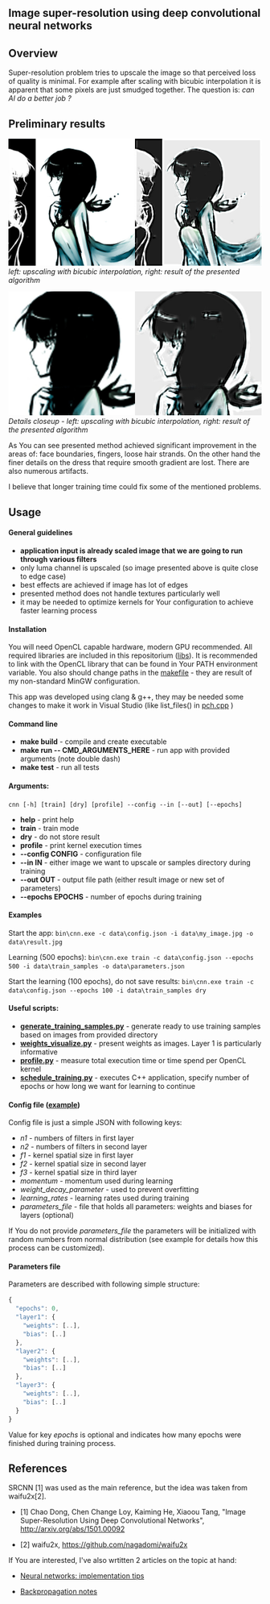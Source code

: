 ## Image super-resolution using deep convolutional neural networks 

## Overview

Super-resolution problem tries to upscale the image so that perceived loss of quality is minimal. For example after scaling with bicubic interpolation it is apparent that some pixels are just smudged together. The question is: *can AI do a better job ?*


## Preliminary results

![Preliminary result](images/compare.jpg)
*left: upscaling with bicubic interpolation, right: result of the presented algorithm*


![Details](images/details.jpg)
*Details closeup - left: upscaling with bicubic interpolation, right: result of the presented algorithm*


As You can see presented method achieved significant improvement in the areas of: face boundaries, fingers, loose hair strands. On the other hand the finer details on the dress that require smooth gradient are lost. There are also numerous artifacts.

I believe that longer training time could fix some of the mentioned problems.


## Usage


#### General guidelines

* **application input is already scaled image that we are going to run through various filters**
* only luma channel is upscaled (so image presented above is quite close to edge case)
* best effects are achieved if image has lot of edges
* presented method does not handle textures particularly well
* it may be needed to optimize kernels for Your configuration to achieve faster learning process


#### Installation

You will need OpenCL capable hardware, modern GPU recommended. All required libraries are included in this repositorium ([libs](/libs)). It is recommended to link with the OpenCL library that can be found in Your PATH environment variable. You also should change paths in the [makefile](makefile) - they are result of my non-standard MinGW configuration.

This app was developed using clang & g++, they may be needed some changes to make it work in Visual Studio (like list_files() in [pch.cpp](src/pch.cpp) )

#### Command line

* **make build** - compile and create executable
* **make run -- CMD_ARGUMENTS_HERE** - run app with provided arguments (note double dash)
* **make test** - run all tests

#### Arguments:

`cnn [-h] [train] [dry] [profile] --config --in [--out] [--epochs]`

* **help** - print help
* **train** - train mode
* **dry** - do not store result
* **profile** - print kernel execution times
* **--config CONFIG** - configuration file
* **--in IN** - either image we want to upscale or samples directory during training
* **--out OUT** - output file path (either result image or new set of parameters)
* **--epochs EPOCHS** - number of epochs during training

#### Examples

Start the app: `bin\cnn.exe -c data\config.json -i data\my_image.jpg -o data\result.jpg`
  
Learning (500 epochs): `bin\cnn.exe train -c data\config.json --epochs 500 -i data\train_samples -o data\parameters.json`
  
Start the learning (100 epochs), do not save results: `bin\cnn.exe train -c data\config.json --epochs 100 -i data\train_samples dry`


#### Useful scripts:

* **[generate_training_samples.py](generate_training_samples.py)** - generate ready to use training samples based on images from provided directory 
* **[weights_visualize.py](weights_visualize.py)** - present weights as images. Layer 1 is particularly informative
* **[profile.py](profile.py)** - measure total execution time or time spend per OpenCL kernel
* **[schedule_training.py](schedule_training.py)** - executes C++ application, specify number of epochs or how long we want for learning to continue


#### Config file ([example](example_config.json))

Config file is just a simple JSON with following keys:
* *n1* - numbers of filters in first layer
* *n2* - numbers of filters in second layer
* *f1* - kernel spatial size in first layer
* *f2* - kernel spatial size in second layer
* *f3* - kernel spatial size in third layer
* *momentum* - momentum used during learning
* *weight_decay_parameter* - used to prevent overfitting
* *learning_rates* - learning rates used during training
* *parameters_file* - file that holds all parameters: weights and biases for layers (optional)

If You do not provide *parameters_file* the parameters will be initialized with random numbers from normal distribution (see example for details how this process can be customized).

#### Parameters file

Parameters are described with following simple structure:
```js
{
  "epochs": 0,
  "layer1": {
    "weights": [..],
    "bias": [..]
  },
  "layer2": {
    "weights": [..],
    "bias": [..]
  },
  "layer3": {
    "weights": [..],
    "bias": [..]
  }
}
```

Value for key *epochs* is optional and indicates how many epochs were finished during training process.


## References

SRCNN [1] was used as the main reference, but the idea was taken from waifu2x[2].

* [1] Chao Dong, Chen Change Loy, Kaiming He, Xiaoou Tang, "Image Super-Resolution Using Deep Convolutional Networks", http://arxiv.org/abs/1501.00092

* [2] waifu2x, https://github.com/nagadomi/waifu2x
 
If You are interested, I've also wrtitten 2 articles on the topic at hand:

* [Neural networks: implementation tips](https://scthe.github.io/2015/08/23/neural-networks-implementation-tips.html)

* [Backpropagation notes](https://scthe.github.io/2015/08/30/backpropagation-notes.html)

